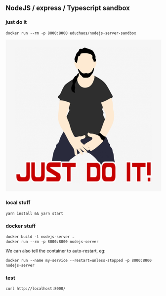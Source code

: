 ## NodeJS / express / Typescript sandbox

### just do it

```
docker run --rm -p 8000:8000 educhaos/nodejs-server-sandbox
```

![just-do-it](https://github.com/evbruno/nodejs-server-sandbox/blob/just-do/it.png)

### local stuff

```
yarn install && yarn start
```

### docker stuff

```
docker build -t nodejs-server .
docker run --rm -p 8000:8000 nodejs-server
```

We can also tell the container to auto-restart, eg:

```
docker run --name my-service --restart=unless-stopped -p 8000:8000 nodejs-server
```

### test

```
curl http://localhost:8000/
```
